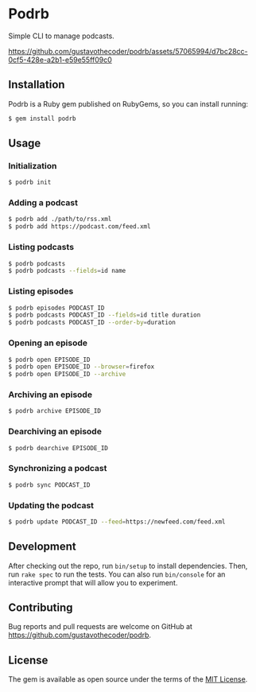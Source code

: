 # Podrb

Simple CLI to manage podcasts.

https://github.com/gustavothecoder/podrb/assets/57065994/d7bc28cc-0cf5-428e-a2b1-e59e55ff09c0

## Installation

Podrb is a Ruby gem published on RubyGems, so you can install running:

```bash
$ gem install podrb
```

## Usage

### Initialization

```bash
$ podrb init
```

### Adding a podcast

```bash
$ podrb add ./path/to/rss.xml
$ podrb add https://podcast.com/feed.xml
```

### Listing podcasts

```bash
$ podrb podcasts
$ podrb podcasts --fields=id name
```

### Listing episodes

```bash
$ podrb episodes PODCAST_ID
$ podrb podcasts PODCAST_ID --fields=id title duration
$ podrb podcasts PODCAST_ID --order-by=duration
```

### Opening an episode

```bash
$ podrb open EPISODE_ID
$ podrb open EPISODE_ID --browser=firefox
$ podrb open EPISODE_ID --archive
```

### Archiving an episode

```bash
$ podrb archive EPISODE_ID
```

### Dearchiving an episode

```bash
$ podrb dearchive EPISODE_ID
```

### Synchronizing a podcast

```bash
$ podrb sync PODCAST_ID
```

### Updating the podcast

```bash
$ podrb update PODCAST_ID --feed=https://newfeed.com/feed.xml
```

## Development

After checking out the repo, run `bin/setup` to install dependencies. Then, run `rake spec` to run the tests. You can also run `bin/console` for an interactive prompt that will allow you to experiment.

## Contributing

Bug reports and pull requests are welcome on GitHub at https://github.com/gustavothecoder/podrb.

## License

The gem is available as open source under the terms of the [MIT License](https://opensource.org/licenses/MIT).
